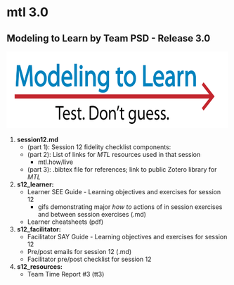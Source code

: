 # mtl 3.0

## Modeling to Learn by Team PSD - Release 3.0

<img src = "https://github.com/lzim/teampsd/blob/master/resources/logos/mtl_testdontguess_sm.png"
     height = "175" width = "650">

1. **session12.md**
    - (part 1): Session 12 fidelity checklist components:
    - (part 2): List of links for *MTL* resources used in that session
      - mtl.how/live
    - (part 3): .bibtex file for references; link to public Zotero library for *MTL*
2. **s12_learner:**
    - Learner SEE Guide - Learning objectives and exercises for session 12
      - gifs demonstrating major *how to* actions of in session exercises and between session exercises (.md)
    - Learner cheatsheets (pdf)
3. **s12_facilitator:**
    - Facilitator SAY Guide - Learning objectives and exercises for session 12
    - Pre/post emails for session 12 (.md)
    - Facilitator pre/post checklist for session 12
4. **s12_resources:**
    - Team Time Report #3 (tt3)
